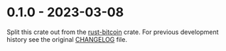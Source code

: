 # 0.1.0 - 2023-03-08

Split this crate out from the [rust-bitcoin](https://github.com/rust-bitcoin/rust-bitcoin) crate.
For previous development history see the original
[CHANGELOG](https://github.com/rust-bitcoin/rust-bitcoin/blob/master/bitcoin/CHANGELOG.md) file.
